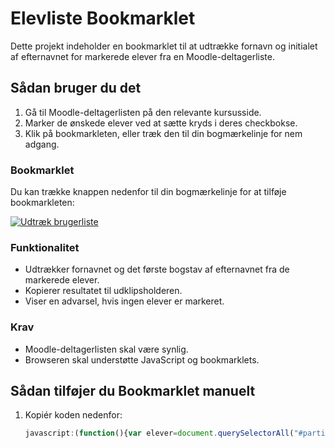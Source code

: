 # Elevliste Bookmarklet

Dette projekt indeholder en bookmarklet til at udtrække fornavn og initialet af efternavnet for markerede elever fra en Moodle-deltagerliste.

## Sådan bruger du det

1. Gå til Moodle-deltagerlisten på den relevante kursusside.
2. Marker de ønskede elever ved at sætte kryds i deres checkbokse.
3. Klik på bookmarkleten, eller træk den til din bogmærkelinje for nem adgang.

### Bookmarklet

Du kan trække knappen nedenfor til din bogmærkelinje for at tilføje bookmarkleten:

[![Udtræk brugerliste](https://img.shields.io/badge/Udtræk-brugerliste-blue?style=flat-square)](javascript:(function()%7Bvar%20elever%3Ddocument.querySelectorAll(%22%23participants%20tbody%20tr%3Anot(.emptyrow)%22)%2CcopyText%3D%22%22%2CselectedCount%3D0%3Bfunction%20copyTextToClipboard(e)%7Bvar%20t%3Ddocument.createElement(%22textarea%22)%3Bt.value%3De%2Cdocument.body.appendChild(t)%2Ct.focus()%2Ct.select()%3Btry%7Bvar%20o%3Ddocument.execCommand(%22copy%22)%3Balert(%22Kopieringen%20af%20elevnavne%20%22%2B(o%3F%22lykkedes%22%3A%22fejlede%22))%7Dcatch(r)%7Balert(%22Oops%2C%20kunne%20ikke%20kopiere%22%2Cr)%7Ddocument.body.removeChild(t)%7Delever.forEach(e%3D%3E%7Bvar%20t%3De.querySelector('input%5Btype%3D%22checkbox%22%5D')%3Bif(t%26%26t.checked)%7Bvar%20o%2Cr%2Cc%2Cl%2Cn%3De.querySelector(%22th.c1%20a%20span%22).getAttribute(%22title%22).trim().split(%22%20%22)%3BcopyText%2B%3D%60%24%7Bn%5B0%5D%7D%20%24%7Bn%5Bn.length-1%5D%5B0%5D%7D.%60%2CselectedCount%2B%2B%7D%7D)%2CcopyText%3DcopyText.trim()%2C0%3D%3D%3DselectedCount%3Falert(%22Ingen%20elever%20er%20markeret.%20V%5Cxe6lg%20mindst%20%5Cxe9n%20elev%20for%20at%20forts%5Cxe6tte.%22)%3AcopyTextToClipboard(copyText)%7D)())

### Funktionalitet

- Udtrækker fornavnet og det første bogstav af efternavnet fra de markerede elever.
- Kopierer resultatet til udklipsholderen.
- Viser en advarsel, hvis ingen elever er markeret.

### Krav

- Moodle-deltagerlisten skal være synlig.
- Browseren skal understøtte JavaScript og bookmarklets.

## Sådan tilføjer du Bookmarklet manuelt

1. Kopiér koden nedenfor:
   ```javascript
   javascript:(function(){var elever=document.querySelectorAll("#participants tbody tr:not(.emptyrow)"),copyText="",selectedCount=0;function copyTextToClipboard(e){var t=document.createElement("textarea");t.value=e,document.body.appendChild(t),t.focus(),t.select();try{var o=document.execCommand("copy");alert("Kopieringen af elevnavne "+(o?"lykkedes":"fejlede"))}catch(r){alert("Oops, kunne ikke kopiere",r)}document.body.removeChild(t)}elever.forEach(e=>{var t=e.querySelector('input[type="checkbox"]');if(t&&t.checked){var n=e.querySelector("th.c1 a span").getAttribute("title").trim().split(" ");copyText+=`${n[0]} ${n[n.length-1][0]}.`,selectedCount++}}),copyText=copyText.trim(),0===selectedCount?alert("Ingen elever er markeret. Vælg mindst én elev for at fortsætte."):copyTextToClipboard(copyText)})();
